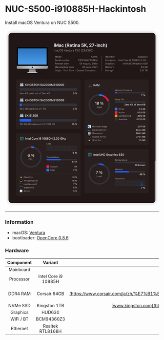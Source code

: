# NUC-S500-i910885H-Hackintosh

Install macOS Ventura on NUC S500.

![snapshot](docs/snapshot.png)

---

### Information 

- macOS: [Ventura](https://www.apple.com/macos/ventura/)
- bootloader: [OpenCore 0.8.6](https://github.com/acidanthera/OpenCorePkg/releases/tag/0.8.6)


### Hardware

| Component    | Variant                   | Link                                                                                                                                         |
|:------------:|:-------------------------:|:--------------------------------------------------------------------------------------------------------------------------------------------:|
| Mainboard    |  |                                           |
| Processor    | Intel Core i9 10885H      | [ark.intel.com](https://www.intel.com/content/www/us/en/products/sku/203682/intel-core-i910885h-processor-16m-cache-up-to-5-30-ghz/specifications.html)     |
| DDR4 RAM     | Corsair 64GB   | [www.corsair.com](https://www.corsair.com/ja/zh/%E7%B1%BB%E5%88%AB/%E4%BA%A7%E5%93%81/%E5%86%85%E5%AD%98/VENGEANCE-LPX/p/CMK128GX4M4A2666C16)|
| NVMe SSD     | Kingston 1TB              | [www.kingston.com](https://www.kingston.com.cn/en/ssd/dc1000b-data-center-boot-ssd)                                                          |
| Graphics     | HUD630  |                                         |
| WiFi / BT    | BCM94360Z3               |                                                                                            |
| Ethernet     | Realtek RTL8168H         |                        |
